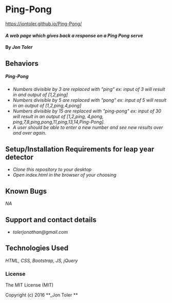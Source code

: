 # Ping-Pong
https://jontoler.github.io/Ping-Pong/
#### _A web page which gives back a response on a Ping Pong serve_

#### By _**Jon Toler**_

## Behaviors
##### Ping-Pong
* _Numbers divisible by 3 are replaced with "ping" ex: input of 3 will result in and output of [1,2,ping]_
* _Numbers divisible by 5 are replaced with "pong" ex: input of 5 will result in an output of [1,2,ping,4,pong]_
* _Numbers divisible by 15 are replaced with "ping-pong" ex: input of 30 will result in an output of [1,2,ping, 4,pong, ping,7,8,ping,pong,11,ping,13,14,Ping-Pong]._
* _A user should be able to enter a new number and see new results over and over again._


## Setup/Installation Requirements for leap year detector
* _Clone this repository to your desktop_
* _Open index.html in the browser of your choosing_



## Known Bugs
_NA_

## Support and contact details
* _tolerjonathan@gmail.com_


## Technologies Used
_HTML,
CSS,
Bootstrap,
JS,
jQuery_

### License
The MIT License (MIT)

Copyright (c) 2016 **_Jon Toler **
